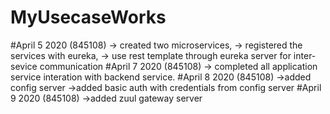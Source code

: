 # MyUsecaseWorks

#April 5 2020 (845108)
	-> created two microservices,
	-> registered the services with eureka,
	-> use rest template through eureka server for 
                        inter-sevice communication
#April 7 2020 (845108)
	-> completed all application service 
	    interation with backend service.
#April 8 2020 (845108)
	->added config server
	->added basic auth with credentials
	    from config server
#April 9 2020 (845108)
	->added zuul gateway server
	